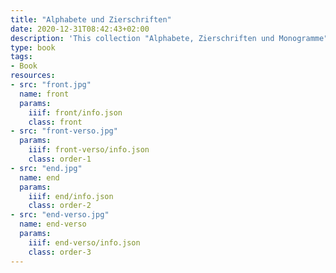 ```yaml
---
title: "Alphabete und Zierschriften"
date: 2020-12-31T08:42:43+02:00
description: 'This collection "Alphabete, Zierschriften und Monogramme", published around 1894 by F. Bartholomäus, Erfurt. <a class="worldcat" href="http://www.worldcat.org/oclc/250533803">&nbsp;</a>'
type: book
tags:
- Book
resources:
- src: "front.jpg"
  name: front
  params:
    iiif: front/info.json
    class: front
- src: "front-verso.jpg"
  params:
    iiif: front-verso/info.json
    class: order-1
- src: "end.jpg"
  name: end
  params:
    iiif: end/info.json
    class: order-2
- src: "end-verso.jpg"
  name: end-verso
  params:
    iiif: end-verso/info.json
    class: order-3
---
```

